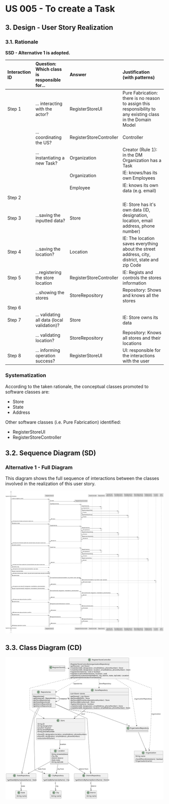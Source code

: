 # US 005 - To create a Task 

## 3. Design - User Story Realization 

### 3.1. Rationale

**SSD - Alternative 1 is adopted.**

| Interaction ID | Question: Which class is responsible for...  | Answer                  | Justification (with patterns)                                                                                |
|:---------------|:---------------------------------------------|:------------------------|:-------------------------------------------------------------------------------------------------------------|
| Step 1  		     | 	... interacting with the actor?             | RegisterStoreUI         | Pure Fabrication: there is no reason to assign this responsibility to any existing class in the Domain Model |
| 			  		        | 	... coordinating the US?                    | RegisterStoreController |  Controller                                                                                 |
| 			  		        | 	... instantiating a new Task?               | Organization            | Creator (Rule 1): in the DM Organization has a Task                                                          |
| 			  		        | 							                                      | Organization            | IE: knows/has its own Employees                                                                              |
| 			  		        | 							                                      | Employee                | IE: knows its own data (e.g. email)                                                                          |
| Step 2  		     | 							                                      |                         |                                                                                                              |
| Step 3  		     | 	...saving the inputted data?                | Store                   | IE: Store has it's own data (ID, designation, location, email address, phone number)                         |
| Step 4  		     | 	...saving the location?                     | Location                | IE: The location saves everything about the street address, city, district, state and zip Code               |
| Step 5  		     | 	...registering the store location           | RegisterStoreController | IE: Regists and controls the stores information                                                              |
| 		             | 	...showing the stores                       | StoreRepository         | Repository: Shows and knows all the stores                                                                   | 
| Step 6  		     | 							                                      |                         |                                                                                                              |              
| Step 7  		     | 	... validating all data (local validation)? | Store                   | IE: Store owns its data                                                                                      | 
| 			  		        | 	... validating location?                    | StoreRepository         | Repository: Knows all stores and their locations                                                             | 
| Step 8  		     | 	... informing operation success?            | RegisterStoreUI         | UI: responsible for the interactions with the user                                                           | 

### Systematization ##

According to the taken rationale, the conceptual classes promoted to software classes are: 

 * Store
 * State
 * Address

Other software classes (i.e. Pure Fabrication) identified: 

 * RegisterStoreUI  
 * RegisterStoreController


## 3.2. Sequence Diagram (SD)

### Alternative 1 - Full Diagram

This diagram shows the full sequence of interactions between the classes involved in the realization of this user story.

![Sequence Diagram - Full](svg/us005-sequence-diagram-full.svg)

## 3.3. Class Diagram (CD)

![Class Diagram](svg/us005-class-diagram.svg)